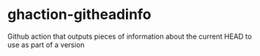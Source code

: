 # ghaction-githeadinfo
Github action that outputs pieces of information about the current HEAD to use as part of a version
